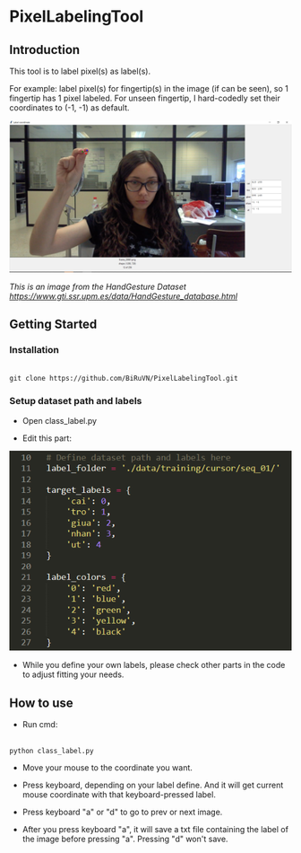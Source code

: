 # PixelLabelingTool

## Introduction

This tool is to label pixel(s) as label(s).

For example: label pixel(s) for fingertip(s) in the image (if can be seen), so 1 fingertip has 1 pixel labeled. For unseen fingertip, I hard-codedly set their coordinates to (-1, -1) as default.

![Screenshot](screenshot.PNG)

*This is an image from the HandGesture Dataset https://www.gti.ssr.upm.es/data/HandGesture_database.html*

## Getting Started

### Installation

```

git clone https://github.com/BiRuVN/PixelLabelingTool.git

```

### Setup dataset path and labels

- Open class_label.py

- Edit this part:

![Define](define.PNG)

- While you define your own labels, please check other parts in the code to adjust fitting your needs.

## How to use

- Run cmd:

```

python class_label.py

```

- Move your mouse to the coordinate you want.

- Press keyboard, depending on your label define. And it will get current mouse coordinate with that keyboard-pressed label.

- Press keyboard "a" or "d" to go to prev or next image.

- After you press keyboard "a", it will save a txt file containing the label of the image before pressing "a". Pressing "d" won't save.
